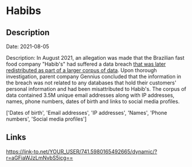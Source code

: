 # Habibs

## Description

Date: 2021-08-05

Description:
In August 2021, an allegation was made that the Brazilian fast food company &quot;Habib's&quot; had suffered a data breach <a href="https://cybernews.com/security/billions-passwords-credentials-leaked-mother-of-all-breaches/" target="_blank" rel="noopener">that was later redistributed as part of a larger corpus of data</a>. Upon thorough investigation, parent company Gennius concluded that the information in the breach was not related to any databases that hold their customers' personal information and had been misattributed to Habib's. The corpus of data contained 3.5M unique email addresses along with IP addresses, names, phone numbers, dates of birth and links to social media profiles.


['Dates of birth', 'Email addresses', 'IP addresses', 'Names', 'Phone numbers', 'Social media profiles']

## Links

https://link-to.net/YOUR_USER/741.5980165492665/dynamic/?r=aGFiaWJzLmNvbS5icg==